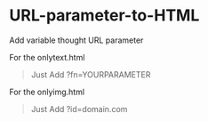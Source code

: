 # URL-parameter-to-HTML

Add variable thought URL parameter

For the onlytext.html

>Just Add ?fn=YOURPARAMETER 


For the onlyimg.html
>Just Add ?id=domain.com
